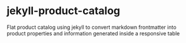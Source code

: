 # jekyll-product-catalog
Flat product catalog using jekyll to convert markdown frontmatter into product properties and information generated inside a responsive table
